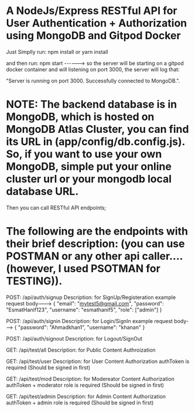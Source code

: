 # A NodeJs/Express RESTful API for User Authentication + Authorization using MongoDB and Gitpod Docker
Just Simplly run:
npm install
or 
yarn install

and  then run:
npm start
------> so the server will be starting on a gitpod docker container and will listening on port 3000, the server will log that:

"Server is running on port 3000.
Successfully connected to MongoDB.".

# NOTE: The backend database is in MongoDB, which is hosted on MongoDB Atlas Cluster, you can find its URL in (app/config/db.config.js). So, if you want to use your own MongoDB, simple put your online cluster url or your mongodb local database URL.


Then you can call RESTful API endpoints; 


# The following are the endpoints with their brief description: (you can use POSTMAN or any other api caller....(however, I used PSOTMAN for TESTING)).


POST:   /api/auth/signup
    Description:   for SignUp/Registeration      example request body---> {
		"email": "mytest5@gmail.com",
		"password": "EsmatHanif123",
		"username": "esmathanif5",
		"role": ["admin"]
	}

POST:   /api/auth/signin
	Description:   for Login/SignIn
	example request body---> {
		"password": "Ahmadkhan1",
		"username": "khanan"
	}

POST:   /api/auth/signout
	Description:   for Logout/SignOut

GET:   /api/test/all
	Description:   for Public Content Authroization  


GET:   /api/test/user
	Description:   for User Content Authorization
	authToken is required (Should be signed in first)

GET:   /api/test/mod
	Description:   for Modereator Content Authorization
	authToken + moderator role is required (Should be signed in first)

GET:   /api/test/admin
	Description:   for Admin Content Authorization
	authToken + admin role is required (Should be signed in first)

